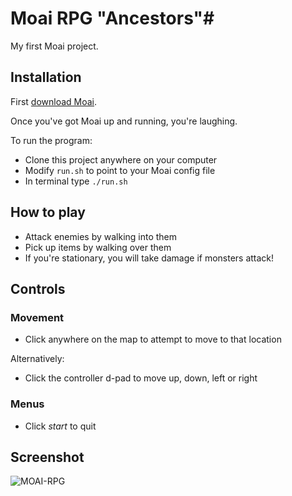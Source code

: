 # Moai RPG "Ancestors"#

My first Moai project.

## Installation ##

First [download Moai](http://getmoai.com/home/moai-sdk-download.html).

Once you've got Moai up and running, you're laughing.

To run the program:

* Clone this project anywhere on your computer
* Modify `run.sh` to point to your Moai config file
* In terminal type `./run.sh`

## How to play ##

* Attack enemies by walking into them
* Pick up items by walking over them
* If you're stationary, you will take damage if monsters attack!

## Controls ##

### Movement ###

* Click anywhere on the map to attempt to move to that location

Alternatively:

* Click the controller d-pad to move up, down, left or right

### Menus ###

* Click *start* to quit

## Screenshot ##

![MOAI-RPG](http://i.imgur.com/A4Tzdm7.png)
